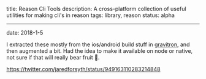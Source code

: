 title: Reason Cli Tools
description: A cross-platform collection of useful utilities for making cli's in reason
tags: library, reason
status: alpha

---
date: 2018-1-5

I extracted these mostly from the ios/android build stuff in [gravitron](/projects/gravitron/), and then augmented a bit. Had the idea to make it available on node or native, not sure if that will really bear fruit 🤷‍.

https://twitter.com/jaredforsyth/status/949163110283214848